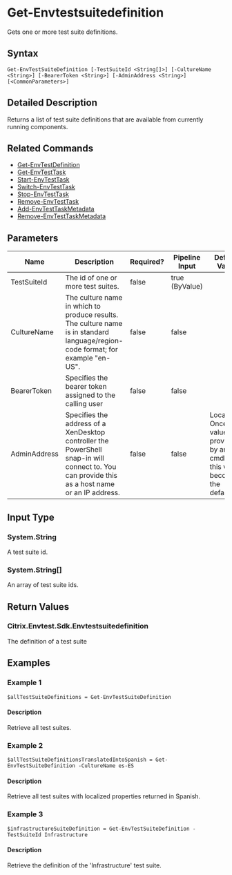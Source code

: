 ﻿
# Get-Envtestsuitedefinition
Gets one or more test suite definitions.
## Syntax
```
Get-EnvTestSuiteDefinition [-TestSuiteId <String[]>] [-CultureName <String>] [-BearerToken <String>] [-AdminAddress <String>] [<CommonParameters>]
```
## Detailed Description
Returns a list of test suite definitions that are available from currently running components.


## Related Commands

* [Get-EnvTestDefinition](./Get-EnvTestDefinition/)
* [Get-EnvTestTask](./Get-EnvTestTask/)
* [Start-EnvTestTask](./Start-EnvTestTask/)
* [Switch-EnvTestTask](./Switch-EnvTestTask/)
* [Stop-EnvTestTask](./Stop-EnvTestTask/)
* [Remove-EnvTestTask](./Remove-EnvTestTask/)
* [Add-EnvTestTaskMetadata](./Add-EnvTestTaskMetadata/)
* [Remove-EnvTestTaskMetadata](./Remove-EnvTestTaskMetadata/)
## Parameters
| Name   | Description | Required? | Pipeline Input | Default Value |
| --- | --- | --- | --- | --- |
| TestSuiteId | The id of one or more test suites. | false | true (ByValue) |  |
| CultureName | The culture name in which to produce results. The culture name is in standard language/region-code format; for example "en-US". | false | false |  |
| BearerToken | Specifies the bearer token assigned to the calling user | false | false |  |
| AdminAddress | Specifies the address of a XenDesktop controller the PowerShell snap-in will connect to. You can provide this as a host name or an IP address. | false | false | Localhost. Once a value is provided by any cmdlet, this value becomes the default. |

## Input Type

### System.String
A test suite id.
### System.String\[\]
An array of test suite ids.
## Return Values

### Citrix.Envtest.Sdk.Envtestsuitedefinition
The definition of a test suite
## Examples

### Example 1
```
$allTestSuiteDefinitions = Get-EnvTestSuiteDefinition
```
#### Description
Retrieve all test suites.
### Example 2
```
$allTestSuiteDefinitionsTranslatedIntoSpanish = Get-EnvTestSuiteDefinition -CultureName es-ES
```
#### Description
Retrieve all test suites with localized properties returned in Spanish.
### Example 3
```
$infrastructureSuiteDefinition = Get-EnvTestSuiteDefinition -TestSuiteId Infrastructure
```
#### Description
Retrieve the definition of the 'Infrastructure' test suite.
